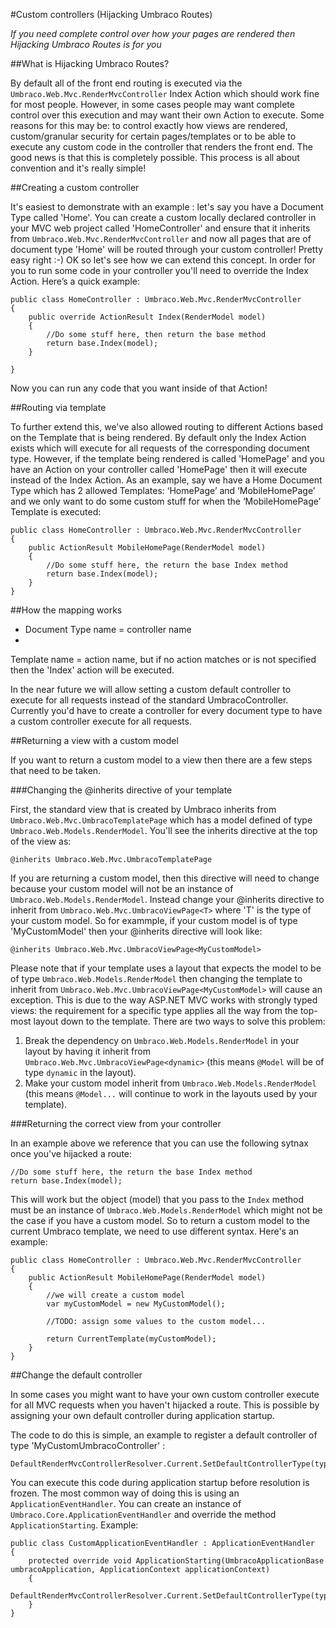 #Custom controllers (Hijacking Umbraco Routes)

_If you need complete control over how your pages are rendered then Hijacking Umbraco Routes is for you_

##What is Hijacking Umbraco Routes?

By default all of the front end routing is executed via the `Umbraco.Web.Mvc.RenderMvcController` Index Action which should work fine for most people. However, in some cases people may want complete control over this execution and may  want their own Action to execute. Some reasons for this may be: to control exactly how views are rendered, custom/granular security for certain pages/templates or to be able to execute any custom code in the controller that renders the front end. The good news is that this is completely possible. This process is all about convention and it's really simple!

##Creating a custom controller

 It's easiest to demonstrate with an example : let's say you have a Document Type called 'Home'.  You can create a custom locally declared controller in your MVC web project called 'HomeController' and ensure that it inherits from `Umbraco.Web.Mvc.RenderMvcController` and now all pages that are of document type 'Home' will be routed through your custom controller! Pretty easy right :-)
OK so let's see how we can extend this concept. In order for you to run some code in your controller you'll need to override the Index Action. Here’s a quick example:

	public class HomeController : Umbraco.Web.Mvc.RenderMvcController
	{
	    public override ActionResult Index(RenderModel model)
	    {
	        //Do some stuff here, then return the base method
	        return base.Index(model);
	    }

	}
Now you can run any code that you want inside of that Action!

##Routing via template

To further extend this, we've also allowed routing to different Actions based on the Template that is being rendered. By default only the Index Action exists which will execute for all requests of the corresponding document type. However, if the template being rendered is called 'HomePage' and you have an Action on your controller called 'HomePage' then it will execute instead of the Index Action. As an example, say we have a Home Document Type which has 2 allowed Templates: ‘HomePage’ and ‘MobileHomePage’ and we only want to do some custom stuff for when the ‘MobileHomePage’ Template is executed:

	public class HomeController : Umbraco.Web.Mvc.RenderMvcController
	{
	    public ActionResult MobileHomePage(RenderModel model)
	    {
	        //Do some stuff here, the return the base Index method
	        return base.Index(model);
	    }
	}

##How the mapping works

* Document Type name = controller name
* 
Template name = action name, but if no action matches or is not specified then the 'Index' action will be executed.

In the near future we will allow setting a custom default controller to execute for all requests instead of the standard UmbracoController. Currently you'd have to create a controller for every document type to have a custom controller execute for all requests.

##Returning a view with a custom model

If you want to return a custom model to a view then there are a few steps that need to be taken. 

###Changing the @inherits directive of your template

First, the standard view that is created by Umbraco inherits from `Umbraco.Web.Mvc.UmbracoTemplatePage` which has a model defined of type `Umbraco.Web.Models.RenderModel`. You'll see the inherits directive at the top of the view as:

	@inherits Umbraco.Web.Mvc.UmbracoTemplatePage

If you are returning a custom model, then this directive will need to change because your custom model will not be an instance of `Umbraco.Web.Models.RenderModel`. Instead change your @inherits directive to inherit from `Umbraco.Web.Mvc.UmbracoViewPage<T>` where 'T' is the type of your custom model. So for exammple, if your custom model is of type 'MyCustomModel' then your @inherits directive will look like:

	@inherits Umbraco.Web.Mvc.UmbracoViewPage<MyCustomModel>

Please note that if your template uses a layout that expects the model to be of type `Umbraco.Web.Models.RenderModel` then changing the template to inherit from `Umbraco.Web.Mvc.UmbracoViewPage<MyCustomModel>` will cause an exception. This is due to the way ASP.NET MVC works with strongly typed views: the requirement for a specific type applies all the way from the top-most layout down to the template. There are two ways to solve this problem:

1. Break the dependency on `Umbraco.Web.Models.RenderModel` in your layout by having it inherit from `Umbraco.Web.Mvc.UmbracoViewPage<dynamic>` (this means `@Model` will be of type `dynamic` in the layout).
2. Make your custom model inherit from `Umbraco.Web.Models.RenderModel` (this means `@Model...` will continue to work in the layouts used by your template).

###Returning the correct view from your controller

In an example above we reference that you can use the following sytnax once you've hijacked a route:

	//Do some stuff here, the return the base Index method
    return base.Index(model);

This will work but the object (model) that you pass to the `Index` method must be an instance of `Umbraco.Web.Models.RenderModel` which might not be the case if you have a custom model. 
So to return a custom model to the current Umbraco template, we need to use different syntax. Here's an example:

	public class HomeController : Umbraco.Web.Mvc.RenderMvcController
	{
	    public ActionResult MobileHomePage(RenderModel model)
	    {
	        //we will create a custom model
			var myCustomModel = new MyCustomModel();

			//TODO: assign some values to the custom model...

			return CurrentTemplate(myCustomModel);
	    }
	}

##Change the default controller

In some cases you might want to have your own custom controller execute for all MVC requests when you haven't hijacked a route. This is possible by assigning your own default controller during application startup.

The code to do this is simple, an example to register a default controller of type 'MyCustomUmbracoController' :

	DefaultRenderMvcControllerResolver.Current.SetDefaultControllerType(typeof(MyCustomUmbracoController));

You can execute this code during application startup before resolution is frozen. The most common way of doing this is using an `ApplicationEventHandler`.
You can create an instance of `Umbraco.Core.ApplicationEventHandler` and override the method `ApplicationStarting`. Example:

    public class CustomApplicationEventHandler : ApplicationEventHandler
    {
        protected override void ApplicationStarting(UmbracoApplicationBase umbracoApplication, ApplicationContext applicationContext)
        {
            DefaultRenderMvcControllerResolver.Current.SetDefaultControllerType(typeof(MyCustomUmbracoController));
        }
    }